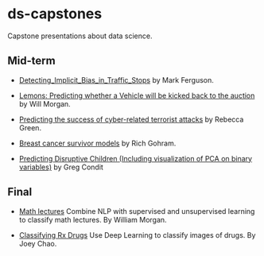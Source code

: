 # ds-capstones
Capstone presentations about data science.

## Mid-term
- [Detecting_Implicit_Bias_in_Traffic_Stops](https://github.com/maf5509/Detecting_Implicit_Bias_in_Traffic_Stops) by Mark Ferguson.

- [Lemons: Predicting whether a Vehicle will be kicked back to the auction](https://github.com/ExtraLime/lemons) by Will Morgan. 

- [Predicting the success of cyber-related terrorist attacks](https://github.com/Begecky/Thinkful_Materials/tree/master/Unit_3_Capstone) by Rebecca Green.

- [Breast cancer survivor models](https://github.com/richardgorham1/ds-supervised-learning-capstone-lite) by Rich Gohram.    

- [Predicting Disruptive Children (Including visualization of PCA on binary variables)](https://github.com/conditg/predicting-disruption) by Greg Condit

## Final

- [Math lectures](https://github.com/ExtraLime/math-lectures) Combine NLP with supervised and unsupervised learning to classify math lectures. By William Morgan.

- [Classifying Rx Drugs](https://github.com/jowaychao/Classifying-Rx-Medication) Use Deep Learning to classify images of drugs. By Joey Chao.

